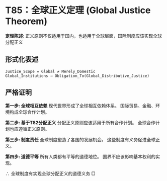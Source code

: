 # T85：全球正义定理 (Global Justice Theorem)

**定理陈述**: 正义原则不仅适用于国内，也适用于全球层面，国际制度应该实现全球分配正义

## 形式化表述
```
Justice_Scope = Global ≠ Merely_Domestic
Global_Institutions → Obligation_To(Global_Distributive_Justice)
```

## 严格证明

**第一步: 全球相互依赖**
现代世界形成了全球相互依赖体系。
国际贸易、金融、环境构成全球合作计划。

**第二步: 基于T82分配正义**
分配正义原则应该适用于所有合作计划。
全球合作计划也应遵循正义原则。

**第三步: 制度责任**
全球制度塑造了各国的发展机会。
这些制度有义务促进全球正义。

**第四步: 道德平等**
所有人类都有平等的道德地位。
国界不应该影响基本权利的实现。

∴ 全球制度有实现全球分配正义的道德义务 □